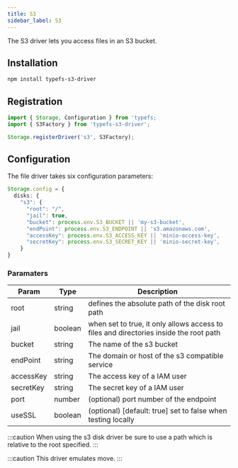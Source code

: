 ```yaml
---
title: S3
sidebar_label: S3
---
```


The S3 driver lets you access files in an S3 bucket.

## Installation
```bash
npm install typefs-s3-driver
```

## Registration

```typescript
import { Storage, Configuration } from 'typefs;
import { S3Factory } from 'typefs-s3-driver';

Storage.registerDriver('s3', S3Factory);
```

## Configuration

The file driver takes six configuration parameters:

```typescript
Storage.config = {
  disks: {
    "s3": {
      "root": "/",
      "jail": true,
      "bucket": process.env.S3_BUCKET || 'my-s3-bucket',
      "endPoint": process.env.S3_ENDPOINT || 's3.amazonaws.com',
      "accessKey": process.env.S3_ACCESS_KEY || 'minio-access-key',
      "secretKey": process.env.S3_SECRET_KEY || 'minio-secret-key',
    }
}
```

### Paramaters

| Param     | Type    | Description                                                                            |
| --------- | ------- | -------------------------------------------------------------------------------------- |
| root      | string  | defines the absolute path of the disk root path                                        |
| jail      | boolean | when set to true, it only allows access to files and directories inside the root path |
| bucket    | string  | The name of the s3 bucket                                                              |
| endPoint    | string  | The domain or host of the s3 compatible service                                      |
| accessKey | string  | The access key of a IAM user                                                           |
| secretKey | string  | The secret key of a IAM user                                                           |
| port      | number  | (optional) port number of the endpoint                                                 |
| useSSL    | boolean | (optional) [default: true] set to false when testing locally                           |


:::caution
When using the s3 disk driver be sure to use a path which is relative to the root specified.
:::

:::caution
This driver emulates move.
:::
